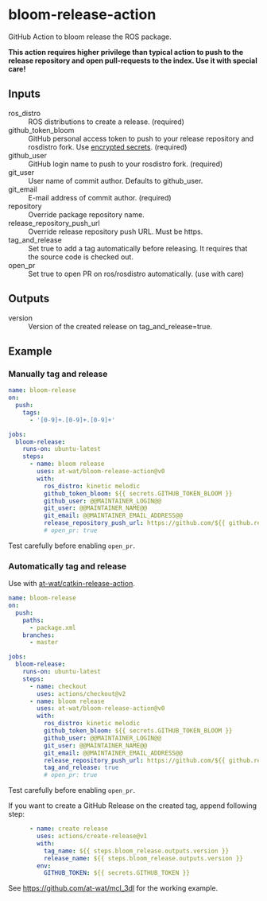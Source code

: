 # bloom-release-action

GitHub Action to bloom release the ROS package.

**This action requires higher privilege than typical action to push to the release repository and open pull-requests to the index. Use it with special care!**

## Inputs
<dl>
<dt>ros_distro</dt> <dd>ROS distributions to create a release. (required)</dd>
<dt>github_token_bloom</dt> <dd>GitHub personal access token to push to your release repository and rosdistro fork. Use <a href="https://help.github.com/en/actions/automating-your-workflow-with-github-actions/creating-and-using-encrypted-secrets">encrypted secrets</a>. (required)</dd>
<dt>github_user</dt> <dd>GitHub login name to push to your rosdistro fork. (required)</dd>
<dt>git_user</dt> <dd>User name of commit author. Defaults to github_user.</dd>
<dt>git_email</dt> <dd>E-mail address of commit author. (required)</dd>
<dt>repository</dt> <dd>Override package repository name.</dd>
<dt>release_repository_push_url</dt> <dd>Override release repository push URL. Must be https.</dd>
<dt>tag_and_release</dt> <dd>Set true to add a tag automatically before releasing. It requires that the source code is checked out.</dd>
<dt>open_pr</dt> <dd>Set true to open PR on ros/rosdistro automatically. (use with care)</dd>
</dl>

## Outputs
<dl>
  <dt>version</dt> <dd>Version of the created release on tag_and_release=true.</dd>
</dl>

## Example

### Manually tag and release

```yaml
name: bloom-release
on:
  push:
    tags:
      - '[0-9]+.[0-9]+.[0-9]+'

jobs:
  bloom-release:
    runs-on: ubuntu-latest
    steps:
      - name: bloom release
        uses: at-wat/bloom-release-action@v0
        with:
          ros_distro: kinetic melodic
          github_token_bloom: ${{ secrets.GITHUB_TOKEN_BLOOM }}
          github_user: @@MAINTAINER_LOGIN@@
          git_user: @@MAINTAINER_NAME@@
          git_email: @@MAINTAINER_EMAIL_ADDRESS@@
          release_repository_push_url: https://github.com/${{ github.repository }}-release.git
          # open_pr: true
```
Test carefully before enabling `open_pr`.

### Automatically tag and release

Use with [at-wat/catkin-release-action](https://github.com/at-wat/catkin-release-action).

```yaml
name: bloom-release
on:
  push:
    paths:
      - package.xml
    branches:
      - master

jobs:
  bloom-release:
    runs-on: ubuntu-latest
    steps:
      - name: checkout
        uses: actions/checkout@v2
      - name: bloom release
        uses: at-wat/bloom-release-action@v0
        with:
          ros_distro: kinetic melodic
          github_token_bloom: ${{ secrets.GITHUB_TOKEN_BLOOM }}
          github_user: @@MAINTAINER_LOGIN@@
          git_user: @@MAINTAINER_NAME@@
          git_email: @@MAINTAINER_EMAIL_ADDRESS@@
          release_repository_push_url: https://github.com/${{ github.repository }}-release.git
          tag_and_release: true
          # open_pr: true
```
Test carefully before enabling `open_pr`.

If you want to create a GitHub Release on the created tag, append following step:
```yaml
      - name: create release
        uses: actions/create-release@v1
        with:
          tag_name: ${{ steps.bloom_release.outputs.version }}
          release_name: ${{ steps.bloom_release.outputs.version }}
        env:
          GITHUB_TOKEN: ${{ secrets.GITHUB_TOKEN }}
```

See https://github.com/at-wat/mcl_3dl for the working example.
